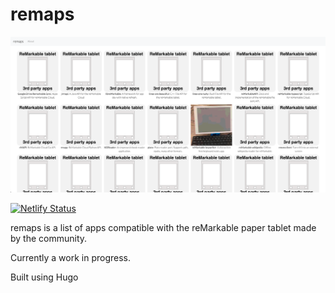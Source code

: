 # remaps

![image](static/img/preview.png)

[![Netlify Status](https://api.netlify.com/api/v1/badges/9013acc9-9841-418c-9aa7-24b474cf0d24/deploy-status)](https://app.netlify.com/sites/remaps/deploys)

remaps is a list of apps compatible with the reMarkable paper tablet made by the community.

Currently a work in progress.

Built using Hugo

